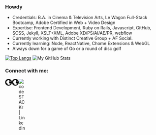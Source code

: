 ### Howdy

- Credentials: B.A. in Cinema & Television Arts, Le Wagon Full-Stack Bootcamp, Adobe Certified in Web + Video Design
- Expertise: Frontend Development, Ruby on Rails, Javascript, GitHub, SCSS, Jekyll, XSLT+XML, Adobe XD/PS/AI/AE/PR, webflow
- Currently working with Distinct Creative Group + AF Social.
- Currently learning: Node, ReactNative, Chome Extensions & WebGL
- Always down for a game of Go or a round of disc golf

[![Top Langs](https://github-readme-stats.vercel.app/api/top-langs?username=mcspach&theme=tokyonight)](https://github.com/anuraghazra/github-readme-stats)
![My GitHub Stats](https://github-readme-stats.vercel.app/api?username=mcspach&theme=tokyonight&hide=stars&show_icons=true)


### Connect with me:
[<img align="left" alt="codeSTACKr.com" width="22px" src="https://raw.githubusercontent.com/iconic/open-iconic/master/svg/globe.svg" />][website]
[<img align="left" alt="codeSTACKr.com" width="22px" src="https://raw.githubusercontent.com/iconic/open-iconic/master/svg/globe.svg" />][agency]
[<img align="left" alt="codeSTACKr | LinkedIn" width="22px" src="https://cdn.jsdelivr.net/npm/simple-icons@v3/icons/linkedin.svg" />][linkedin]
<br />
<!-- This section you create this variables that are used above -->

[website]: https://www.matthewspach.com/
[agency]: https://www.distinctcreativegroup.com/
[linkedin]: https://www.linkedin.com/in/matthewspach/
